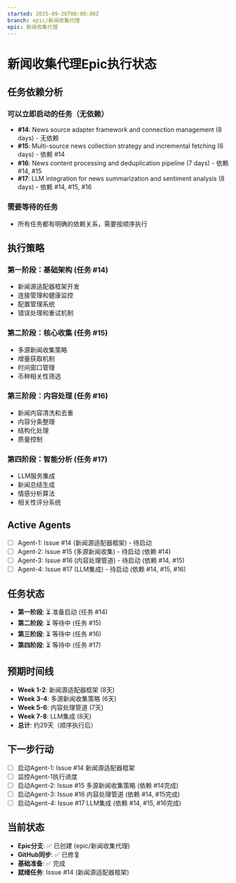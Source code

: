 ```yaml
---
started: 2025-09-26T00:00:00Z
branch: epic/新闻收集代理
epic: 新闻收集代理
---
```


# 新闻收集代理Epic执行状态

## 任务依赖分析

### 可以立即启动的任务（无依赖）
- **#14**: News source adapter framework and connection management (8 days) - 无依赖
- **#15**: Multi-source news collection strategy and incremental fetching (6 days) - 依赖 #14
- **#16**: News content processing and deduplication pipeline (7 days) - 依赖 #14, #15
- **#17**: LLM integration for news summarization and sentiment analysis (8 days) - 依赖 #14, #15, #16

### 需要等待的任务
- 所有任务都有明确的依赖关系，需要按顺序执行

## 执行策略

### 第一阶段：基础架构 (任务 #14)
- 新闻源适配器框架开发
- 连接管理和健康监控
- 配置管理系统
- 错误处理和重试机制

### 第二阶段：核心收集 (任务 #15)
- 多源新闻收集策略
- 增量获取机制
- 时间窗口管理
- 币种相关性筛选

### 第三阶段：内容处理 (任务 #16)
- 新闻内容清洗和去重
- 内容分条整理
- 结构化处理
- 质量控制

### 第四阶段：智能分析 (任务 #17)
- LLM服务集成
- 新闻总结生成
- 情感分析算法
- 相关性评分系统

## Active Agents
- [ ] Agent-1: Issue #14 (新闻源适配器框架) - 待启动
- [ ] Agent-2: Issue #15 (多源新闻收集) - 待启动 (依赖 #14)
- [ ] Agent-3: Issue #16 (内容处理管道) - 待启动 (依赖 #14, #15)
- [ ] Agent-4: Issue #17 (LLM集成) - 待启动 (依赖 #14, #15, #16)

## 任务状态
- **第一阶段**: ⏳ 准备启动 (任务 #14)
- **第二阶段**: ⏳ 等待中 (任务 #15)
- **第三阶段**: ⏳ 等待中 (任务 #16)
- **第四阶段**: ⏳ 等待中 (任务 #17)

## 预期时间线
- **Week 1-2**: 新闻源适配器框架 (8天)
- **Week 3-4**: 多源新闻收集策略 (6天)
- **Week 5-6**: 内容处理管道 (7天)
- **Week 7-8**: LLM集成 (8天)
- **总计**: 约29天（顺序执行后）

## 下一步行动
- [ ] 启动Agent-1: Issue #14 新闻源适配器框架
- [ ] 监控Agent-1执行进度
- [ ] 启动Agent-2: Issue #15 多源新闻收集策略 (依赖 #14完成)
- [ ] 启动Agent-3: Issue #16 内容处理管道 (依赖 #14, #15完成)
- [ ] 启动Agent-4: Issue #17 LLM集成 (依赖 #14, #15, #16完成)

## 当前状态
- **Epic分支**: ✅ 已创建 (epic/新闻收集代理)
- **GitHub同步**: ✅ 已修复
- **基础准备**: ✅ 完成
- **就绪任务**: Issue #14 (新闻源适配器框架)